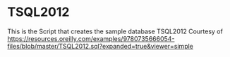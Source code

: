 # TSQL2012
This is the Script that creates the sample database TSQL2012
Courtesy of https://resources.oreilly.com/examples/9780735666054-files/blob/master/TSQL2012.sql?expanded=true&viewer=simple
